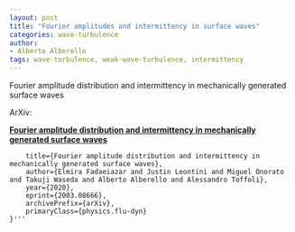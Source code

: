 ```yaml
---
layout: post
title: "Fourier amplitudes and intermittency in surface waves"
categories: wave-turbulence
author:
- Alberto Alberello
tags: wave-turbulence, weak-wave-turbulence, intermittency
---
```


Fourier amplitude distribution and intermittency in mechanically generated surface waves



ArXiv:

[__Fourier amplitude distribution and intermittency in mechanically generated surface waves__](https://arxiv.org/pdf/2003.08666.pdf)

```@misc{fadaeiazar2020fourier,
    title={Fourier amplitude distribution and intermittency in mechanically generated surface waves},
    author={Elmira Fadaeiazar and Justin Leontini and Miguel Onorato and Takuji Waseda and Alberto Alberello and Alessandro Toffoli},
    year={2020},
    eprint={2003.08666},
    archivePrefix={arXiv},
    primaryClass={physics.flu-dyn}
}'''

